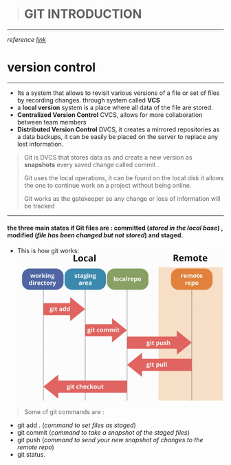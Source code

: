 > # GIT INTRODUCTION 
________   

*reference [link](https://blog.udemy.com/git-tutorial-a-comprehensive-guide/)* 
# version control  

_________ 

* Its a system that allows to revisit various versions of a file or set of files by recording changes. through system called **VCS** 
* a **local version** system is a place where all data of the file are stored. 
* **Centralized Version Control** CVCS, allows for more collaboration between team members 
* **Distributed Version Control** DVCS, it creates a mirrored repositories as a data backups, it can be easily be placed on the server to replace any lost information.   

>  Git is DVCS that stores data as and create a new version as **snapshots** every saved change called commit . 
> 
> Git uses the local operations, it can be found on the local disk it allows the one to continue work on a project without being online. 
> 
> Git works as the gatekeeper so any change or loss of information will be tracked 
____________ 

#### the three main states if Git files are : committed (*stored in the local base*) , modified (*file has been changed but not stored*) and staged. 

* This is how git works: ![picture](git.jpg) 
>Some of git commands are :
* git add . (*command to set files as staged*)
* git commit (*command to take a snapshot of the staged files*) 
* git push (*command to send your new snapshot of changes to the remote repo*) 
* git status. 

 
